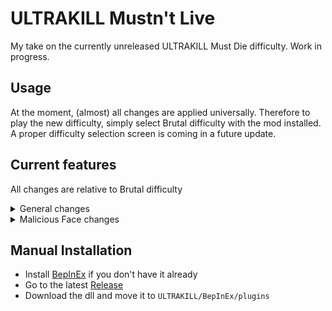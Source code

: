 # ULTRAKILL Mustn't Live

My take on the currently unreleased ULTRAKILL Must Die difficulty.
Work in progress.

## Usage

At the moment, (almost) all changes are applied universally.
Therefore to play the new difficulty, simply select Brutal difficulty with the mod installed.
A proper difficulty selection screen is coming in a future update.

## Current features

All changes are relative to Brutal difficulty

<details>
<summary>General changes</summary>

- Hard damage multiplier set to 100%
- Non-homing projectile speed doubled
- Homing projectile turning speed doubled
- Enemy projectiles (including Schism beams) never damage enemies unless parried or redirected by explosions
- Enemy-caused explosions never directly damage enemies (but can still light susceptible enemies on fire)
</details>

<details>
<summary>Malicious Face changes</summary>

- Projectile cooldown and beam charge made much faster
- Enrage when covered in gasoline
- Enragement fixed to work independent of health
- Every other beam attack is unparryable
- Beam attack parry window lowered from 0.5s to 0.25s
</details>

## Manual Installation

- Install [BepInEx](https://thunderstore.io/c/ultrakill/p/BepInEx/BepInExPack/) if you don't have it already
- Go to the latest [Release](https://github.com/wacfeld/UKML/releases)
- Download the dll and move it to `ULTRAKILL/BepInEx/plugins`
